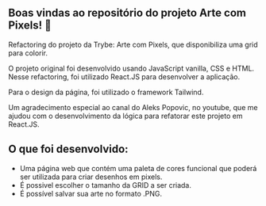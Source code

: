 ## Boas vindas ao repositório do projeto Arte com Pixels! :art:

Refactoring do projeto da Trybe: Arte com Pixels, que disponibiliza uma grid para colorir.

O projeto original foi desenvolvido usando JavaScript vanilla, CSS e HTML. Nesse refactoring, foi utilizado React.JS para desenvolver a aplicação.

Para o design da página, foi utilizado o framework Tailwind.

Um agradecimento especial ao canal do Aleks Popovic, no youtube, que me ajudou com o desenvolvimento da lógica para refatorar este projeto em React.JS.

## O que foi desenvolvido:

- Uma página web que contém uma paleta de cores funcional que poderá ser utilizada para criar desenhos em pixels.
- É possivel escolher o tamanho da GRID a ser criada.
- É possível salvar sua arte no formato .PNG.
